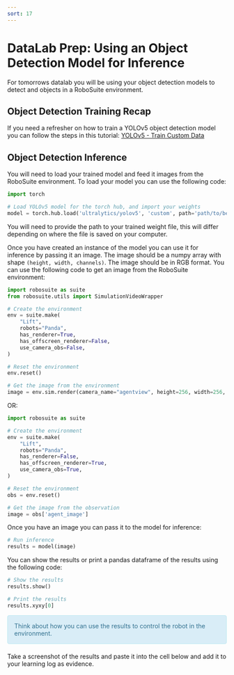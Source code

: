 ```yaml
---
sort: 17
---
```

# DataLab Prep: Using an Object Detection Model for Inference

For tomorrows datalab you will be using your object detection models to detect and objects in a RoboSuite environment. 

## Object Detection Training Recap

If you need a refresher on how to train a YOLOv5 object detection model you can follow the steps in this tutorial: [YOLOv5 - Train Custom Data](https://github.com/ultralytics/yolov5/wiki/Train-Custom-Data)

## Object Detection Inference

You will need to load your trained model and feed it images from the RoboSuite environment. To load your model you can use the following code:

```python
import torch

# Load YOLOv5 model for the torch hub, and import your weights
model = torch.hub.load('ultralytics/yolov5', 'custom', path='path/to/best.pt')
```
You will need to provide the path to your trained weight file, this will differ depending on where the file is saved on your computer.

Once you have created an instance of the model you can use it for inference by passing it an image. The image should be a numpy array with shape `(height, width, channels)`. The image should be in RGB format. You can use the following code to get an image from the RoboSuite environment:

```python
import robosuite as suite
from robosuite.utils import SimulationVideoWrapper

# Create the environment
env = suite.make(
    "Lift",
    robots="Panda",
    has_renderer=True,
    has_offscreen_renderer=False,
    use_camera_obs=False,
)

# Reset the environment
env.reset()

# Get the image from the environment
image = env.sim.render(camera_name="agentview", height=256, width=256, depth=False)
```

OR:

```python
import robosuite as suite

# Create the environment
env = suite.make(
    "Lift",
    robots="Panda",
    has_renderer=False,
    has_offscreen_renderer=True,
    use_camera_obs=True,
)

# Reset the environment
obs = env.reset()

# Get the image from the observation
image = obs['agent_image']
```

Once you have an image you can pass it to the model for inference:

```python
# Run inference
results = model(image)
```

You can show the results or print a pandas dataframe of the results using the following code:

```python
# Show the results
results.show()

# Print the results
results.xyxy[0]
```

<div style="padding: 15px; border: 1px solid transparent; border-color: transparent; margin-bottom: 20px; border-radius: 4px; color: #31708f; background-color: #d9edf7; border-color: #bce8f1;">
Think about how you can use the results to control the robot in the environment.
</div>

Take a screenshot of the results and paste it into the cell below and add it to your learning log as evidence.